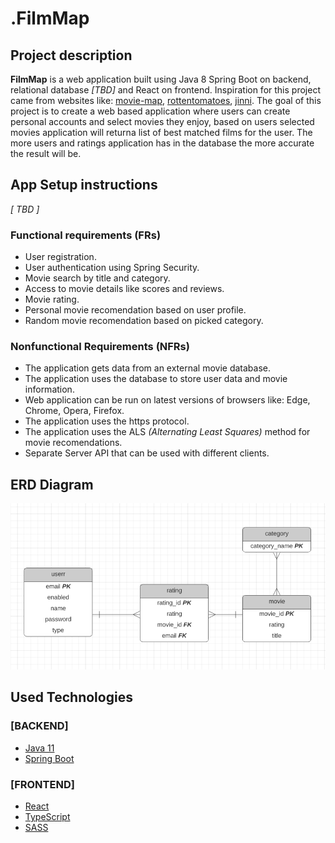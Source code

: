 # .FilmMap

## Project description
**FilmMap** is a web application built using Java 8 Spring Boot on backend, relational database *[TBD]* and React on frontend.
Inspiration for this project came from websites like: [movie-map](https://www.movie-map.com/), [rottentomatoes](https://www.rottentomatoes.com/), [jinni](http://www.jinni.com/).
The goal of this project is to create a web based application where users can create personal accounts and select movies they enjoy, based on users selected movies application will returna  list of best matched films for the user. The more users and ratings application has in the database the more accurate the result will be.

## App Setup instructions

*[ TBD ]*

### Functional requirements (FRs)
- User registration.
- User authentication using Spring Security.
- Movie search by title and category.
- Access to movie details like scores and reviews.
- Movie rating.
- Personal movie recomendation based on user profile.
- Random movie recomendation based on picked category.

### Nonfunctional Requirements (NFRs)
- The application gets data from an external movie database.
- The application uses the database to store user data and movie information.
- Web application can be run on latest versions of browsers like: Edge, Chrome, Opera, Firefox.
- The application uses the https protocol.
- The application uses the ALS *(Alternating Least Squares)* method for movie recomendations.
- Separate Server API that can be used with different clients.

## ERD Diagram
![](https://github.com/perlaExport/filmMap/blob/main/erd_diagram.png?raw=true)

## Used Technologies

### [BACKEND]
- [Java 11](https://openjdk.java.net/projects/jdk/11/)
- [Spring Boot](https://spring.io/projects/spring-boot)

### [FRONTEND]
- [React](https://reactjs.org/)
- [TypeScript](https://www.typescriptlang.org/)
- [SASS](https://sass-lang.com/)
